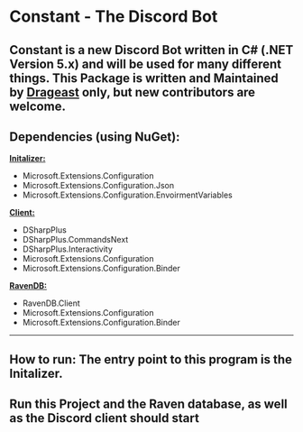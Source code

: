 # Constant - The Discord Bot
Constant is a new Discord Bot written in C# (.NET Version 5.x) and will be used for many different things.
This Package is written and Maintained by [Drageast](https://github.com/Drageast) only, but new contributors are welcome.
---
## Dependencies (using NuGet):

**[Initalizer:](Initalizer/)**
- Microsoft.Extensions.Configuration
- Microsoft.Extensions.Configuration.Json
- Microsoft.Extensions.Configuration.EnvoirmentVariables

**[Client:](Client/)**
- DSharpPlus
- DSharpPlus.CommandsNext
- DSharpPlus.Interactivity
- Microsoft.Extensions.Configuration
- Microsoft.Extensions.Configuration.Binder

**[RavenDB:](RavenDB/)**
- RavenDB.Client
- Microsoft.Extensions.Configuration
- Microsoft.Extensions.Configuration.Binder

---
## How to run: The entry point to this program is the Initalizer.
## Run this Project and the Raven database, as well as the Discord client should start